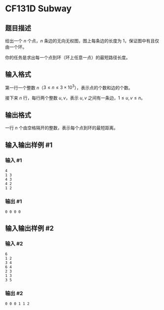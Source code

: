 # CF131D Subway

## 题目描述

给出一个 $n$ 个点，$n$ 条边的无向无权图，图上每条边的长度为 $1$，保证图中有且仅由一个环。

你的任务是求出每一个点到环（环上任意一点）的最短路径长度。

## 输入格式

第一行一个整数 $n$（$3 \leq n \leq 3 \times 10^3$），表示点的个数和边的个数。

接下来 $n$ 行，每行两个整数 $u,v$，表示 $u,v$ 之间有一条边，$1 \le u,v \le n$。

## 输出格式

一行 $n$ 个由空格隔开的整数，表示每个点到环的最短距离。

## 输入输出样例 #1

### 输入 #1

```
4
1 3
4 3
4 2
1 2
```

### 输出 #1

```
0 0 0 0
```

## 输入输出样例 #2

### 输入 #2

```
6
1 2
3 4
6 4
2 3
1 3
3 5
```

### 输出 #2

```
0 0 0 1 1 2
```